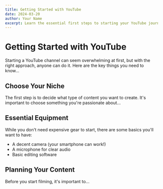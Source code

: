```yaml
---
title: Getting Started with YouTube
date: 2024-03-20
author: Your Name
excerpt: Learn the essential first steps to starting your YouTube journey
---
```


# Getting Started with YouTube

Starting a YouTube channel can seem overwhelming at first, but with the right approach, anyone can do it. Here are the key things you need to know...

## Choose Your Niche

The first step is to decide what type of content you want to create. It's important to choose something you're passionate about...

## Essential Equipment

While you don't need expensive gear to start, there are some basics you'll want to have:

- A decent camera (your smartphone can work!)
- A microphone for clear audio
- Basic editing software

## Planning Your Content

Before you start filming, it's important to... 